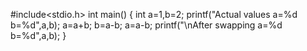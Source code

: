 #include<stdio.h>
int main()
{
    int a=1,b=2;
    printf("Actual values a=%d b=%d",a,b);
    a=a+b;
    b=a-b;
    a=a-b;
    printf("\nAfter swapping a=%d b=%d",a,b);
}
